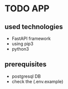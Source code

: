 # TODO APP
## used technologies
  * FastAPI framework
  * using pip3
  * python3


## prerequisites
  * postgresql DB
  * check the (.env.example)